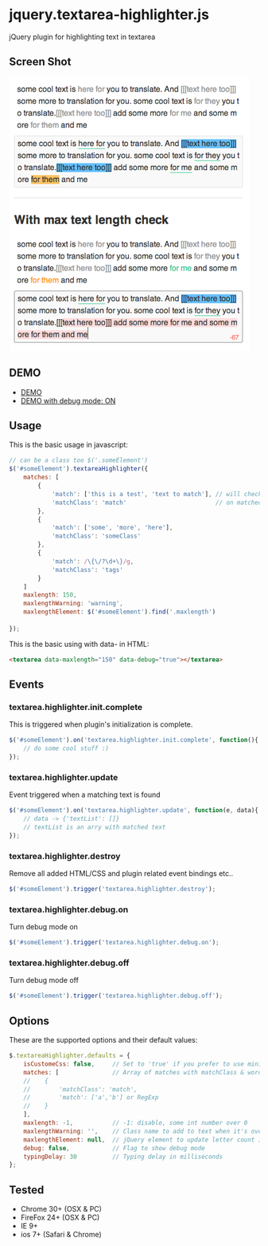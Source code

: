 jquery.textarea-highlighter.js
==============================

jQuery plugin for highlighting text in textarea


## Screen Shot
![screen shot](screenshot.png)


## DEMO

- [DEMO](http://marexandre.github.io/jquery.textarea-highlighter.js/demo/ "DEMO")
- [DEMO with debug mode: ON](http://marexandre.github.io/jquery.textarea-highlighter.js/demo/test.html "DEMO with debug mode: ON")


## Usage

This is the basic usage in javascript:

```javascript
// can be a class too $('.someElement')
$('#someElement').textareaHighlighter({
    matches: [
        {
            'match': ['this is a test', 'text to match'], // will check for this matches
            'matchClass': 'match'                         // on matched text this class will be added
        },
        {
            'match': ['some', 'more', 'here'],
            'matchClass': 'someClass'
        },
        {
            'match': /\{\/?\d+\}/g,
            'matchClass': 'tags'
        }
    ]
    maxlength: 150,
    maxlengthWarning: 'warning',
    maxlengthElement: $('#someElement').find('.maxlength')

});
```

This is the basic using with data- in HTML:

```html
<textarea data-maxlength="150" data-debug="true"></textarea>
```

## Events

### textarea.highlighter.init.complete
This is triggered when plugin's initialization is complete.

```javascript
$('#someElement').on('textarea.highlighter.init.complete', function(){
    // do some cool stuff :)
});
```

### textarea.highlighter.update
Event triggered when a matching text is found

```javascript
$('#someElement').on('textarea.highlighter.update', function(e, data){
    // data -> {'textList': []}
    // textList is an arry with matched text
});
```

### textarea.highlighter.destroy
Remove all added HTML/CSS and plugin related event bindings etc..

```javascript
$('#someElement').trigger('textarea.highlighter.destroy');
```

### textarea.highlighter.debug.on
Turn debug mode on

```javascript
$('#someElement').trigger('textarea.highlighter.debug.on');
```

### textarea.highlighter.debug.off
Turn debug mode off

```javascript
$('#someElement').trigger('textarea.highlighter.debug.off');
```

## Options

These are the supported options and their default values:

```javascript
$.textareaHighlighter.defaults = {
    isCustomeCss: false,     // Set to 'true' if you prefer to use minimal css added with the plugin
    matches: [               // Array of matches with matchClass & word array
    //    {
    //        'matchClass': 'match',
    //        'match': ['a','b'] or RegExp
    //    }
    ],
    maxlength: -1,           // -1: disable, some int number over 0
    maxlengthWarning: '',    // Class name to add to text when it's over max length
    maxlengthElement: null,  // jQuery element to update letter count in the view
    debug: false,            // Flag to show debug mode
    typingDelay: 30          // Typing delay in milliseconds
};
```

## Tested

- Chrome 30+ (OSX & PC)
- FireFox 24+ (OSX & PC)
- IE 9+
- ios 7+ (Safari & Chrome)
